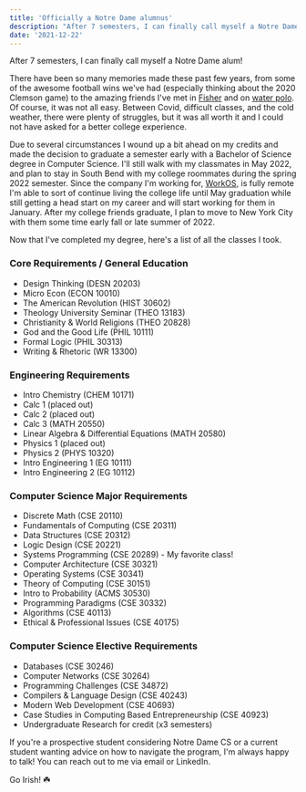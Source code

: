 ```yaml
---
title: 'Officially a Notre Dame alumnus'
description: "After 7 semesters, I can finally call myself a Notre Dame alum! There have been so many memories made these past few years, from some of the awesome football wins we've had (especially thinking about the 2020 Clemson game) to the amazing friends I've met in"
date: '2021-12-22'
---
```


After 7 semesters, I can finally call myself a Notre Dame alum!

There have been so many memories made these past few years, from some of the awesome football wins we've had (especially thinking about the 2020 Clemson game) to the amazing friends I've met in [Fisher](https://fisher.nd.edu/#/) and on [water polo](http://sites.nd.edu/waterpolo/).
Of course, it was not all easy.
Between Covid, difficult classes, and the cold weather, there were plenty of struggles, but it was all worth it and I could not have asked for a better college experience.

Due to several circumstances I wound up a bit ahead on my credits and made the decision to graduate a semester early with a Bachelor of Science degree in Computer Science.
I'll still walk with my classmates in May 2022, and plan to stay in South Bend with my college roommates during the spring 2022 semester.
Since the company I'm working for, [WorkOS](https://workos.com/), is fully remote I'm able to sort of continue living the college life until May graduation while still getting a head start on my career and will start working for them in January.
After my college friends graduate, I plan to move to New York City with them some time early fall or late summer of 2022.

Now that I've completed my degree, here's a list of all the classes I took.

### Core Requirements / General Education

- Design Thinking (DESN 20203)
- Micro Econ (ECON 10010)
- The American Revolution (HIST 30602)
- Theology University Seminar (THEO 13183)
- Christianity & World Religions (THEO 20828)
- God and the Good Life (PHIL 10111)
- Formal Logic (PHIL 30313)
- Writing & Rhetoric (WR 13300)

### Engineering Requirements

- Intro Chemistry (CHEM 10171)
- Calc 1 (placed out)
- Calc 2 (placed out)
- Calc 3 (MATH 20550)
- Linear Algebra & Differential Equations (MATH 20580)
- Physics 1 (placed out)
- Physics 2 (PHYS 10320)
- Intro Engineering 1 (EG 10111)
- Intro Engineering 2 (EG 10112)

### Computer Science Major Requirements

- Discrete Math (CSE 20110)
- Fundamentals of Computing (CSE 20311)
- Data Structures (CSE 20312)
- Logic Design (CSE 20221)
- Systems Programming (CSE 20289) - My favorite class!
- Computer Architecture (CSE 30321)
- Operating Systems (CSE 30341)
- Theory of Computing (CSE 30151)
- Intro to Probability (ACMS 30530)
- Programming Paradigms (CSE 30332)
- Algorithms (CSE 40113)
- Ethical & Professional Issues (CSE 40175)

### Computer Science Elective Requirements

- Databases (CSE 30246)
- Computer Networks (CSE 30264)
- Programming Challenges (CSE 34872)
- Compilers & Language Design (CSE 40243)
- Modern Web Development (CSE 40693)
- Case Studies in Computing Based Entrepreneurship (CSE 40923)
- Undergraduate Research for credit (x3 semesters)

If you're a prospective student considering Notre Dame CS or a current student wanting advice on how to navigate the program, I'm always happy to talk! You can reach out to me via email or LinkedIn.

Go Irish! ☘️
